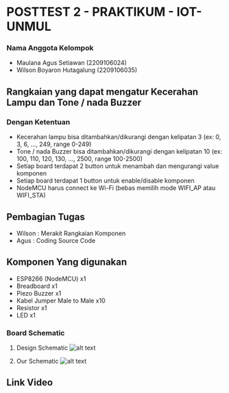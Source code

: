 <h1>POSTTEST 2 - PRAKTIKUM - IOT- UNMUL</h1>
<h3>Nama Anggota Kelompok</h3>
<ul>
  <li>Maulana Agus Setiawan (2209106024)</li>
  <li>Wilson Boyaron Hutagalung (2209106035)</li>
</ul>

<h2>Rangkaian yang dapat mengatur Kecerahan Lampu dan Tone / nada Buzzer</h2>
<h3>Dengan Ketentuan</h3>
<ul>
  <li>Kecerahan lampu bisa ditambahkan/dikurangi dengan kelipatan 3 (ex: 0, 3, 6, ..., 249, range 0-249)</li>
  <li>Tone / nada Buzzer bisa ditambahkan/dikurangi dengan kelipatan 10 (ex: 100, 110, 120, 130, ..., 2500, range 100-2500)</li>
  <li>Setiap board terdapat 2 button untuk menambah dan mengurangi value komponen</li>
  <li>Setiap board terdapat 1 button untuk enable/disable komponen</li>
  <li>NodeMCU harus connect ke Wi-Fi (bebas memilih mode WIFI_AP atau WIFI_STA)</li>
</ul>

<h2>Pembagian Tugas</h2>
<ul>
  <li>Wilson  : Merakit Rangkaian Komponen</li>
  <li>Agus    : Coding Source Code</li>
</ul>

<h2>Komponen Yang digunakan</h2>
<ul>
  <li>ESP8266 (NodeMCU) x1</li>
  <li>Breadboard x1</li>
  <li>Piezo Buzzer x1</li>
  <li>Kabel Jumper Male to Male x10</li>
  <li>Resistor x1</li>
  <li>LED x1</li>
</ul>

<h3>Board Schematic</h3>

1. Design Schematic
![alt text]()

2. Our Schematic
![alt text]()


<h2>Link Video</h2>
<a href="#"></a>
